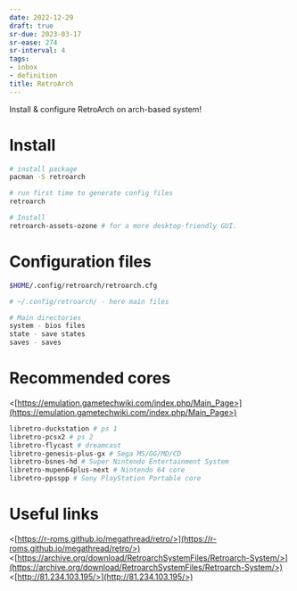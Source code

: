 ```yaml
---
date: 2022-12-29
draft: true
sr-due: 2023-03-17
sr-ease: 274
sr-interval: 4
tags:
- inbox
- definition
title: RetroArch
---
```

   
Install & configure RetroArch on arch-based system!   
   
# Install   
   
```bash
# install package
pacman -S retroarch

# run first time to generate config files
retroarch

# Install
retroarch-assets-ozone # for a more desktop-friendly GUI.

```
   
   
# Configuration files   
   
```bash
$HOME/.config/retroarch/retroarch.cfg

# ~/.config/retroarch/ - here main files

# Main directories
system - bios files
state - save states
saves - saves
```
   
   
# Recommended cores   
   
<[https://emulation.gametechwiki.com/index.php/Main_Page>](https://emulation.gametechwiki.com/index.php/Main_Page>)   
   
```bash
libretro-duckstation # ps 1
libretro-pcsx2 # ps 2
libretro-flycast # dreamcast
libretro-genesis-plus-gx # Sega MS/GG/MD/CD
libretro-bsnes-hd # Super Nintendo Entertainment System
libretro-mupen64plus-next # Nintendo 64 core
libretro-ppsspp # Sony PlayStation Portable core
```
   
   
# Useful links   
   
<[https://r-roms.github.io/megathread/retro/>](https://r-roms.github.io/megathread/retro/>)   
<[https://archive.org/download/RetroarchSystemFiles/Retroarch-System/>](https://archive.org/download/RetroarchSystemFiles/Retroarch-System/>)   
<[http://81.234.103.195/>](http://81.234.103.195/>)